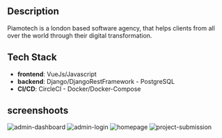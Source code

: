 ## Description

Piamotech is a london based software agency, that helps clients from all over the world through their digital transformation.

## Tech Stack
  - **frontend**: VueJs/Javascript
  - **backend**: Django/DjangoRestFramework - PostgreSQL
  - **CI/CD**: CircleCI - Docker/Docker-Compose

## screenshoots
![admin-dashboard](https://user-images.githubusercontent.com/12870986/93970368-8ec39b00-fda0-11ea-94eb-f0b4d7835415.png)
![admin-login](https://user-images.githubusercontent.com/12870986/93970373-908d5e80-fda0-11ea-88e1-b4f02331b5d0.png)
![homepage](https://user-images.githubusercontent.com/12870986/93970374-908d5e80-fda0-11ea-9584-1fd9e5ca1c2e.png)
![project-submission](https://user-images.githubusercontent.com/12870986/93970376-9125f500-fda0-11ea-96fa-395bf09ebc0e.png)
